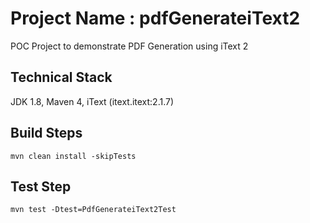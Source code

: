 # Project Name : pdfGenerateiText2
POC Project to demonstrate PDF Generation using iText 2

## Technical Stack
JDK 1.8, Maven 4, iText (itext.itext:2.1.7)

## Build Steps
``` 
mvn clean install -skipTests
```

## Test Step
```
mvn test -Dtest=PdfGenerateiText2Test
```